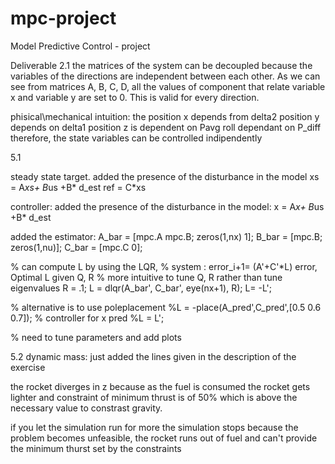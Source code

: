 # mpc-project
Model Predictive Control - project

Deliverable 2.1 
 the matrices of the system can be decoupled because the variables of the directions are independent between each other. As we can see from matrices A, B, C, D, all the values of component that relate variable x and variable y are set to 0. This is valid for every direction.

 phisical\mechanical intuition: 
 the position x depends from delta2
 position y depends on delta1
 position z is dependent on Pavg
 roll dependant on P_diff
 therefore, the state variables can be controlled indipendently 

5.1 

steady state target. 
added the presence of the disturbance in the model
xs = A*xs+ B*us +B* d_est
ref = C*xs

controller: 
added the presence of the disturbance in the model: 
x = A*x+ B*us +B* d_est

added the estimator: 
A_bar = [mpc.A mpc.B; zeros(1,nx) 1];
B_bar = [mpc.B; zeros(1,nu)];
C_bar = [mpc.C 0];


% can compute L by using the LQR, 
% system : error_i+1= (A'+C'*L) error, Optimal L given Q, R
% more intuitive to tune Q, R rather than tune eigenvalues
R = .1;
L  = dlqr(A_bar', C_bar', eye(nx+1), R);
L= -L';

% alternative is to use poleplacement
%L = -place(A_pred',C_pred',[0.5 0.6 0.7]); % controller for x pred
%L = L';

% need to tune parameters and add plots

5.2
dynamic mass:
just added the lines given in the description of the exercise

the rocket diverges in z because as the fuel is consumed the rocket gets lighter and constraint of minimum thrust is of 50% which is above the necessary value to constrast gravity.

if you let the simulation run for more the simulation stops because the problem becomes unfeasible, the rocket runs out of fuel and can't provide the minimum thurst set by the constraints
